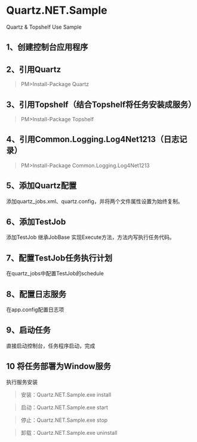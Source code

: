 # Quartz.NET.Sample
Quartz &amp; Topshelf Use Sample
## 1、创建控制台应用程序
## 2、引用Quartz
> PM>Install-Package Quartz
## 3、引用Topshelf（结合Topshelf将任务安装成服务）
> PM>Install-Package Topshelf
## 4、引用Common.Logging.Log4Net1213（日志记录）
> PM>Install-Package Common.Logging.Log4Net1213 
## 5、添加Quartz配置
添加quartz_jobs.xml、quartz.config，并将两个文件属性设置为始终复制。
## 6、添加TestJob
添加TestJob 继承JobBase 实现Execute方法，方法内写执行任务代码。
## 7、配置TestJob任务执行计划
在quartz_jobs中配置TestJob的schedule
## 8、配置日志服务
在app.config配置日志项
## 9、启动任务
直接启动控制台，任务程序启动，完成
## 10 将任务部署为Window服务
执行服务安装
> 安装：Quartz.NET.Sample.exe install

> 启动：Quartz.NET.Sample.exe start

> 停止：Quartz.NET.Sample.exe stop

> 卸载：Quartz.NET.Sample.exe uninstall

